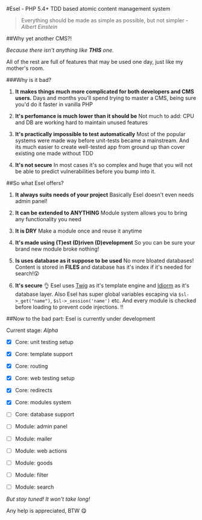 #Esel - PHP 5.4+ TDD based atomic content management system

> Everything should be made as simple as possible, but not simpler - *Albert Einstein*

##Why yet another CMS?!

*Because there isn't anything like __THIS__ one.*

All of the rest are full of features that may be used one day, just like my mother's room.

###Why is it bad?

1. __It makes things much more complicated for both developers and CMS users.__
   Days and months you'll spend trying to master a CMS, being sure you'd do it faster in vanilla PHP

2. __It's perfomance is much lower than it should be__
   Not much to add: CPU and DB are working hard to maintain unused features

3. __It's practically impossible to test automatically__
   Most of the popular systems were made way before unit-tests became a mainstream.
   And its much easier to create well-tested app from ground up than cover existing one made without TDD

4. __It's not secure__
   In most cases it's so complex and huge that you will not be able to predict vulnerabilities before you bump into it.

##So what Esel offers?

1. __It always suits needs of your project__
   Basically Esel doesn't even needs admin panel!

2. __It can be extended to ANYTHING__
   Module system allows you to bring any functionality you need

3. __It is DRY__
  Make a module once and reuse it anytime

4. __It's made using (T)est (D)riven (D)evelopment__
  So you can be sure your brand new module broke nothing!

5. __Is uses database as it suppose to be used__
  No more bloated databases! Content is stored in **FILES** and database has it's index if it's needed for search!:astonished:

6. __It's secure__ :ok_hand:
  Esel uses [Twig](http://twig.sensiolabs.org/) as it's template engine and [Idiorm](https://github.com/j4mie/idiorm) as it's database layer. Also Esel has super global variables escaping via `$sl->_get("name")`, `$sl->_session('name')` etc. And every module is checked before loading to prevent code injections. :bangbang:

##Now to the bad part: Esel is currently under development

Current stage: *Alpha*

- [x] Core: unit testing setup
- [x] Core: template support
- [x] Core: routing
- [x] Core: web testing setup
- [x] Core: redirects
- [x] Core: modules system
- [ ] Core: database support

- [ ] Module: admin panel
- [ ] Module: mailer
- [ ] Module: web actions
- [ ] Module: goods
- [ ] Module: filter
- [ ] Module: search


*But stay tuned! It won't take long!*

Any help is appreciated, BTW :yum:
